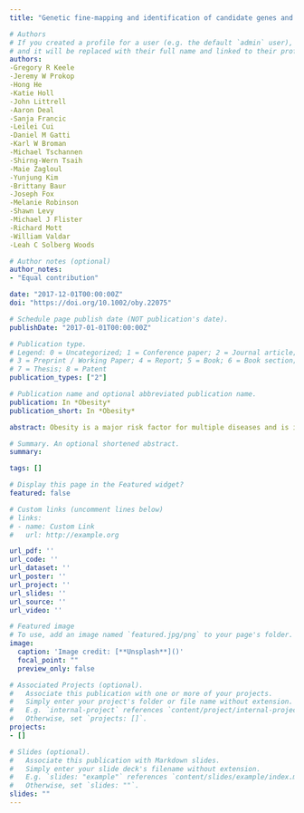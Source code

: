 ```yaml
---
title: "Genetic fine‐mapping and identification of candidate genes and variants for adiposity traits in outbred rats"

# Authors
# If you created a profile for a user (e.g. the default `admin` user), write the username (folder name) here 
# and it will be replaced with their full name and linked to their profile.
authors:
-Gregory R Keele
-Jeremy W Prokop
-Hong He
-Katie Holl
-John Littrell
-Aaron Deal
-Sanja Francic
-Leilei Cui
-Daniel M Gatti
-Karl W Broman
-Michael Tschannen
-Shirng‐Wern Tsaih
-Maie Zagloul
-Yunjung Kim
-Brittany Baur
-Joseph Fox
-Melanie Robinson
-Shawn Levy
-Michael J Flister
-Richard Mott
-William Valdar
-Leah C Solberg Woods

# Author notes (optional)
author_notes:
- "Equal contribution"

date: "2017-12-01T00:00:00Z"
doi: "https://doi.org/10.1002/oby.22075"

# Schedule page publish date (NOT publication's date).
publishDate: "2017-01-01T00:00:00Z"

# Publication type.
# Legend: 0 = Uncategorized; 1 = Conference paper; 2 = Journal article;
# 3 = Preprint / Working Paper; 4 = Report; 5 = Book; 6 = Book section;
# 7 = Thesis; 8 = Patent
publication_types: ["2"]

# Publication name and optional abbreviated publication name.
publication: In *Obesity*
publication_short: In *Obesity*

abstract: Obesity is a major risk factor for multiple diseases and is in part heritable, yet the majority of causative genetic variants that drive excessive adiposity remain unknown. Here, outbred heterogeneous stock (HS) rats were used in controlled environmental conditions to fine-map novel genetic modifiers of adiposity. Body weight and visceral fat pad weights were measured in male HS rats that were also genotyped genome-wide. Quantitative trait loci (QTL) were identified by genome-wide association of imputed single-nucleotide polymorphism (SNP) genotypes using a linear mixed effect model that accounts for unequal relatedness between the HS rats. Candidate genes were assessed by protein modeling and mediation analysis of expression for coding and noncoding variants, respectively. HS rats exhibited large variation in adiposity traits, which were highly heritable and correlated with metabolic health. Fine-mapping of fat pad weight and body weight revealed three QTL and prioritized five candidate genes. Fat pad weight was associated with missense SNPs in Adcy3 and Prlhr and altered expression of Krtcap3 and Slc30a3, whereas Grid2 was identified as a candidate within the body weight locus. These data demonstrate the power of HS rats for identification of known and novel heritable mediators of obesity traits.

# Summary. An optional shortened abstract.
summary: 

tags: []

# Display this page in the Featured widget?
featured: false

# Custom links (uncomment lines below)
# links:
# - name: Custom Link
#   url: http://example.org

url_pdf: ''
url_code: ''
url_dataset: ''
url_poster: ''
url_project: ''
url_slides: ''
url_source: ''
url_video: ''

# Featured image
# To use, add an image named `featured.jpg/png` to your page's folder. 
image:
  caption: 'Image credit: [**Unsplash**]()'
  focal_point: ""
  preview_only: false

# Associated Projects (optional).
#   Associate this publication with one or more of your projects.
#   Simply enter your project's folder or file name without extension.
#   E.g. `internal-project` references `content/project/internal-project/index.md`.
#   Otherwise, set `projects: []`.
projects:
- []

# Slides (optional).
#   Associate this publication with Markdown slides.
#   Simply enter your slide deck's filename without extension.
#   E.g. `slides: "example"` references `content/slides/example/index.md`.
#   Otherwise, set `slides: ""`.
slides: ""
---
```

